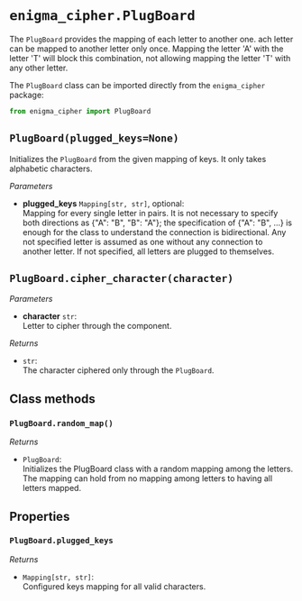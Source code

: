 # `enigma_cipher.PlugBoard`

The `PlugBoard` provides the mapping of each letter to another one. ach letter can be mapped to another letter only once.
Mapping the letter 'A' with the letter 'T' will block this combination, not allowing mapping the letter 'T' with any other letter.

The `PlugBoard` class can be imported directly from the `enigma_cipher` package:

```python
from enigma_cipher import PlugBoard
```

## `PlugBoard(plugged_keys=None)`

Initializes the `PlugBoard` from the given mapping of keys.
It only takes alphabetic characters.

_Parameters_

- **plugged_keys** `Mapping[str, str]`, optional:<br/> Mapping for every single letter in pairs. It is not necessary to specify both directions as {"A": "B", "B": "A"}; the specification of {"A": "B", ...} is enough for the class to understand the connection is bidirectional. Any not specified letter is assumed as one without any connection to another letter. If not specified, all letters are plugged to themselves.

## `PlugBoard.cipher_character(character)`

_Parameters_

- **character** `str`:<br/>Letter to cipher through the component.

_Returns_

- `str`:<br/>The character ciphered only through the `PlugBoard`.

## Class methods

### `PlugBoard.random_map()`

_Returns_

- `PlugBoard`:<br/>Initializes the PlugBoard class with a random mapping among the letters.
The mapping can hold from no mapping among letters to having all letters mapped.

## Properties

### `PlugBoard.plugged_keys`

_Returns_

- `Mapping[str, str]`:<br/>Configured keys mapping for all valid characters.
